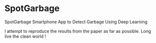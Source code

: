 # SpotGarbage
SpotGarbage Smartphone App to Detect Garbage Using Deep Learning

I attempt to reproduce the results from the paper as far as possible. Long live the clean world !
